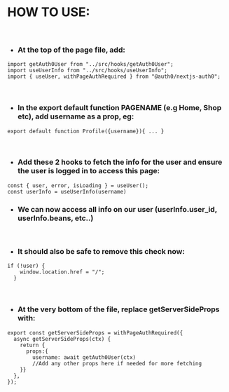 # HOW TO USE:

<br/>

* ### At the top of the page file, add:  

```  
import getAuth0User from "../src/hooks/getAuth0User";
import useUserInfo from "../src/hooks/useUserInfo";
import { useUser, withPageAuthRequired } from "@auth0/nextjs-auth0";
```
<br/>

* ### In the export default function PAGENAME (e.g Home, Shop etc), add username as a prop, eg: 



```
export default function Profile({username}){ ... }
```
<br/>

* ### Add these 2 hooks to fetch the info for the user and ensure the user is logged in to access this page:

```
const { user, error, isLoading } = useUser();
const userInfo = useUserInfo(username)
```

* ### We can now access all info on our user (userInfo.user_id, userInfo.beans, etc..)

<br/>

* ### It should also be safe to remove this check now:

```
if (!user) {
    window.location.href = "/";
  }
```
<br/>

* ### At the very bottom of the file, replace getServerSideProps with:

```
export const getServerSideProps = withPageAuthRequired({
  async getServerSideProps(ctx) {
    return {
      props:{
        username: await getAuth0User(ctx)
        //Add any other props here if needed for more fetching
    }}
  },
});
```

